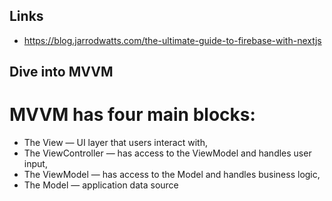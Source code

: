 ## Links

- https://blog.jarrodwatts.com/the-ultimate-guide-to-firebase-with-nextjs

## Dive into MVVM

# MVVM has four main blocks:

- The View — UI layer that users interact with,
- The ViewController — has access to the ViewModel and handles user input,
- The ViewModel — has access to the Model and handles business logic,
- The Model — application data source
